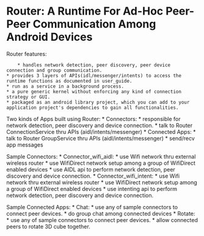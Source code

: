 Router: A Runtime For Ad-Hoc Peer-Peer Communication Among Android Devices
==========================================================================

Router features:

        * handles network detection, peer discovery, peer device connection and group communication.
	* provides 3 layers of APIs(idl/messenger/intents) to access the runtime functions as documented in user_guide.
	* run as a service in a background process.
	* a pure generic kernel without enforcing any kind of connection strategy or GUI.
	* packaged as an android library project, which you can add to your application project's dependencies to gain all functionalities.
        

Two kinds of Apps built using Router:
        * Connectors: 
                      * responsible for network detection, peer discovery and device connection.
                      * talk to Router ConnectionService thru APIs (aidl/intents/messenger)
        * Connected Apps:
                      * talk to Router GroupService thru APIs (aidl/intents/messenger)
                      * send/recv app messages

Sample Connectors:
       * Connector_wifi_aidl:
                      * use Wifi network thru external wireless router
                      * use WifiDirect network setup among a group of WifiDirect enabled devices
                      * use AIDL api to perform network detection, peer discovery and device connection.
      * Connector_wifi_intent:
                      * use Wifi network thru external wireless router
                      * use WifiDirect network setup among a group of WifiDirect enabled devices
                      * use intenting api to perform network detection, peer discovery and device connection.

Sample Connected Apps:
       * Chat:
                     * use any of sample connectors to connect peer devices.
                     * do group chat among connected devices
       * Rotate:
                     * use any of sample connectors to connect peer devices.
                     * allow connected peers to rotate 3D cube together.

